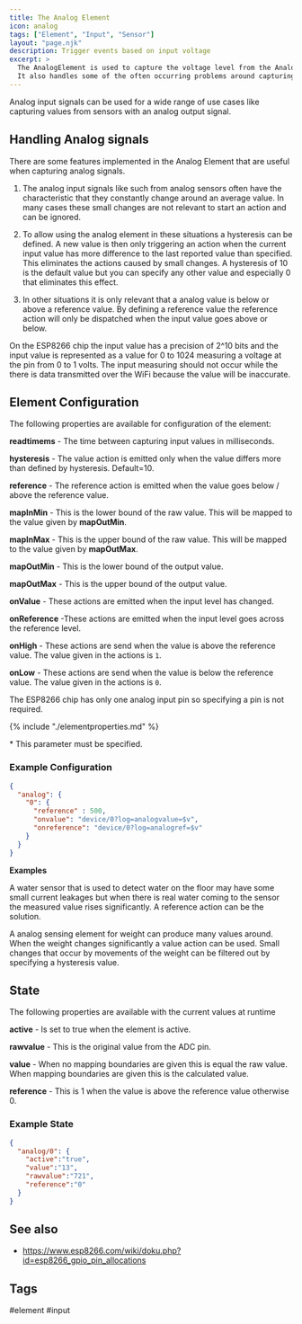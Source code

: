 ```yaml
---
title: The Analog Element
icon: analog
tags: ["Element", "Input", "Sensor"]
layout: "page.njk"
description: Trigger events based on input voltage
excerpt: >
  The AnalogElement is used to capture the voltage level from the Analog Input pin with the integrated ADC and to emit corresponding events.
  It also handles some of the often occurring problems around capturing analog values.
---
```


<!--
## Web UI for the Analog Element

There is a dedicated card for this element available that will be used on the web server config and landing pages:
-->

Analog input signals can be used for a wide range of use cases like capturing values from sensors with an analog output signal.


## Handling Analog signals

There are some features implemented in the Analog Element that are useful when capturing analog signals.

1. The analog input signals like such from analog sensors often have the characteristic that they constantly change around an average value. In many cases these small changes are not relevant to start an action and can be ignored.

2. To allow using the analog element in these situations a hysteresis can be defined. A new value is then only triggering an action when the current input value has more difference to the last reported value than specified. This eliminates the actions caused by small changes.
A hysteresis of 10 is the default value but you can specify any other value and especially 0 that eliminates this effect.

3. In other situations it is only relevant that a analog value is below or above a reference value.
By defining a reference value the reference action will only be dispatched when the input value goes above or below.

On the ESP8266 chip the input value has a precision of 2^10 bits and the input value is represented as a value for 0 to 1024 measuring a voltage at the pin from 0 to 1 volts. The input measuring should not occur while the there is data transmitted over the WiFi because the value will be inaccurate.


## Element Configuration

The following properties are available for configuration of the element:

<object data="/element.svg?analog" type="image/svg+xml"></object>

**readtimems** - The time between capturing input values in milliseconds.

**hysteresis** - The value action is emitted only when the value differs more than defined by hysteresis. Default=10.

**reference** - The reference action is emitted when the value goes below / above the reference value.

**mapInMin** - This is the lower bound of the raw value. This will be mapped to the value given by **mapOutMin**.

**mapInMax** - This is the upper bound of the raw value. This will be mapped to the value given by **mapOutMax**.

**mapOutMin** - This is the lower bound of the output value.

**mapOutMax** - This is the upper bound of the output value.

**onValue** - These actions are emitted when the input level has changed.

**onReference** -These actions are emitted when the input level goes across the reference level.

**onHigh** - These actions are send when the value is above the reference value.
The value given in the actions is `1`.

**onLow** - These actions are send when the value is below the reference value.
The value given in the actions is `0`.

The ESP8266 chip has only one analog input pin so specifying a pin is not required.

{% include "./elementproperties.md" %}

\* This parameter must be specified.

### Example Configuration

``` json
{
  "analog": {
    "0": {
      "reference" : 500,
      "onvalue": "device/0?log=analogvalue=$v",
      "onreference": "device/0?log=analogref=$v"
    }
  }
}
```

**Examples**

A water sensor that is used to detect water on the floor may have some small current leakages but when there is real water coming to the sensor the measured value rises significantly. A reference action can be the solution.

A analog sensing element for weight can produce many values around. When the weight changes significantly a value action can be used. Small changes that occur by movements of the weight can be filtered out by specifying a hysteresis value.


## State

The following properties are available with the current values at runtime

**active** - Is set to true when the element is active.

**rawvalue** - This is the original value from the ADC pin.

**value** - When no mapping boundaries are given this is equal the raw value.
When mapping boundaries are given this is the calculated value.

**reference** - This is 1 when the value is above the reference value otherwise 0.


### Example State

``` json
{
  "analog/0": {
    "active":"true",
    "value":"13",
    "rawvalue":"721",
    "reference":"0"
  }
}
```


## See also

* <https://www.esp8266.com/wiki/doku.php?id=esp8266_gpio_pin_allocations>

## Tags

#element #input